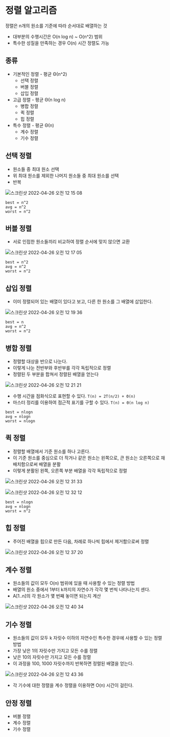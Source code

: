 # 정렬 알고리즘

정렬은 n개의 원소를 기준에 따라 순서대로 배열하는 것

- 대부분의 수행시간은 O(n log n) ~ O(n^2) 범위
- 특수한 성질을 만족하는 경우 O(n) 시간 정렬도 가능

## 종류

- 기본적인 정렬 - 평균 Θ(n^2)
  - 선택 정렬
  - 버블 정렬
  - 삽입 정렬
- 고급 정렬 - 평균 Θ(n log n)
  - 병합 정렬
  - 퀵 정렬
  - 힙 정렬
- 특수 정렬 - 평균 Θ(n)
  - 계수 정렬
  - 기수 정렬

## 선택 정렬

- 원소들 중 최대 원소 선택
- 위 최대 원소를 제외한 나머지 원소들 중 최대 원소를 선택
- 반복

![스크린샷 2022-04-26 오전 12 15 08](https://user-images.githubusercontent.com/26461307/165119282-8e7fe4e6-75ef-44f9-9f74-5acd608b9db5.png)

```
best = n^2
avg = n^2
worst = n^2
```

## 버블 정렬

- 서로 인접한 원소들끼리 비교하여 정렬 순서에 맞지 않으면 교환

![스크린샷 2022-04-26 오전 12 17 05](https://user-images.githubusercontent.com/26461307/165119655-82ad9dee-62e3-48f3-b355-2ac22770a62d.png)

```
best = n^2
avg = n^2
worst = n^2
```

## 삽입 정렬

- 이미 정렬되어 있는 배열이 있다고 보고, 다른 한 원소를 그 배열에 삽입한다.

![스크린샷 2022-04-26 오전 12 19 36](https://user-images.githubusercontent.com/26461307/165120202-89d1be86-d5a4-453b-b639-d373de1b023a.png)

```
best = n
avg = n^2
worst = n^2
```

## 병합 정렬

- 정렬할 대상을 반으로 나눈다.
- 이렇게 나눈 전반부와 후반부를 각각 독립적으로 정렬
- 정렬된 두 부분을 합쳐서 정렬된 배열을 얻는다

![스크린샷 2022-04-26 오전 12 21 21](https://user-images.githubusercontent.com/26461307/165120547-e274cd72-41a1-4950-b95d-5317c920ac5c.png)

- 수행 시간을 점화식으로 표현할 수 있다. `T(n) = 2T(n/2) + Θ(n)`
- 마스터 정리를 이용하여 점근적 표기를 구할 수 있다. `T(n) = Θ(n log n)`

```
best = nlogn
avg = nlogn
worst = nlogn
```

## 퀵 정렬

- 정렬할 배열에서 기준 원소를 하나 고른다.
- 이 기준 원소를 중심으로 더 작거나 같은 원소는 왼쪽으로, 큰 원소는 오른쪽으로 재배치함으로써 배열을 분활
- 이렇게 분활된 왼쪽, 오른쪽 부분 배열을 각각 독립적으로 정렬

![스크린샷 2022-04-26 오전 12 31 33](https://user-images.githubusercontent.com/26461307/165122496-3998e5b4-9d5b-4b2e-b1f8-6abfd12c9b19.png)

![스크린샷 2022-04-26 오전 12 32 12](https://user-images.githubusercontent.com/26461307/165122619-188c4ca2-e739-4177-9c34-20458323f7f4.png)

```
best = nlogn
avg = nlogn
worst = n^2
```

## 힙 정렬

- 주어진 배열을 힙으로 만든 다음, 차례로 하나씩 힙에서 제거함으로써 정렬

![스크린샷 2022-04-26 오전 12 37 20](https://user-images.githubusercontent.com/26461307/165123558-5be39e13-d0ac-46f5-94d0-b6fb0c66e1eb.png)

## 계수 정렬

- 원소들의 값이 모두 O(n) 범위에 있을 때 사용할 수 있는 정렬 방법
- 배열의 원소 중에서 1부터 k까지의 자연수가 각각 몇 번씩 나타나는지 센다.
- A[1..n]의 각 원소가 몇 번째 놓이면 되는지 계산

![스크린샷 2022-04-26 오전 12 40 34](https://user-images.githubusercontent.com/26461307/165124150-b867d61b-55a7-4484-8b72-6227d8c52120.png)

## 기수 정렬

- 원소들의 값이 모두 k 자릿수 이하의 자연수인 특수한 경우에 사용할 수 있는 정렬 방법
- 가장 낮은 1의 자릿수만 가지고 모든 수를 정렬
- 낮은 10의 자릿수만 가지고 모든 수를 정렬
- 이 과정을 100, 1000 자릿수까지 반복하면 정렬된 배열을 얻는다.

![스크린샷 2022-04-26 오전 12 43 36](https://user-images.githubusercontent.com/26461307/165124721-a787512e-f7b5-48fb-a754-399cc1d73905.png)

- 각 기수에 대한 정렬을 계수 정렬을 이용하면 O(n) 시간이 걸린다.

## 안정 정렬

- 버블 정렬
- 계수 정렬
- 기수 정렬
